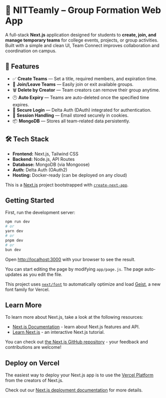 # 🧩 NITTeamly – Group Formation Web App

A full-stack **Next.js** application designed for students to **create, join, and manage temporary teams** for college events, projects, or group activities. Built with a simple and clean UI, Team Connect improves collaboration and coordination on campus.

## 🚀 Features

- ✅ **Create Teams** — Set a title, required members, and expiration time.
- 👥 **Join/Leave Teams** — Easily join or exit available groups.
- 🗑️ **Delete by Creator** — Team creators can remove their group anytime.
- 🕐 **Auto Expiry** — Teams are auto-deleted once the specified time expires.
- 🔐 **Secure Login** — Delta Auth (DAuth) integrated for authentication.
- 🍪 **Session Handling** — Email stored securely in cookies.
- 📦 **MongoDB** — Stores all team-related data persistently.

## 🛠️ Tech Stack

- **Frontend:** Next.js, Tailwind CSS
- **Backend:** Node.js, API Routes
- **Database:** MongoDB (via Mongoose)
- **Auth:** Delta Auth (OAuth2)
- **Hosting:** Docker-ready (can be deployed on any cloud)






This is a [Next.js](https://nextjs.org) project bootstrapped with [`create-next-app`](https://github.com/vercel/next.js/tree/canary/packages/create-next-app).

## Getting Started

First, run the development server:

```bash
npm run dev
# or
yarn dev
# or
pnpm dev
# or
bun dev
```

Open [http://localhost:3000](http://localhost:3000) with your browser to see the result.

You can start editing the page by modifying `app/page.js`. The page auto-updates as you edit the file.

This project uses [`next/font`](https://nextjs.org/docs/app/building-your-application/optimizing/fonts) to automatically optimize and load [Geist](https://vercel.com/font), a new font family for Vercel.

## Learn More

To learn more about Next.js, take a look at the following resources:

- [Next.js Documentation](https://nextjs.org/docs) - learn about Next.js features and API.
- [Learn Next.js](https://nextjs.org/learn) - an interactive Next.js tutorial.

You can check out [the Next.js GitHub repository](https://github.com/vercel/next.js) - your feedback and contributions are welcome!

## Deploy on Vercel

The easiest way to deploy your Next.js app is to use the [Vercel Platform](https://vercel.com/new?utm_medium=default-template&filter=next.js&utm_source=create-next-app&utm_campaign=create-next-app-readme) from the creators of Next.js.

Check out our [Next.js deployment documentation](https://nextjs.org/docs/app/building-your-application/deploying) for more details.





